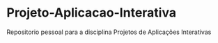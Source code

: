 # Projeto-Aplicacao-Interativa
Repositorio pessoal para a disciplina Projetos de Aplicações Interativas

